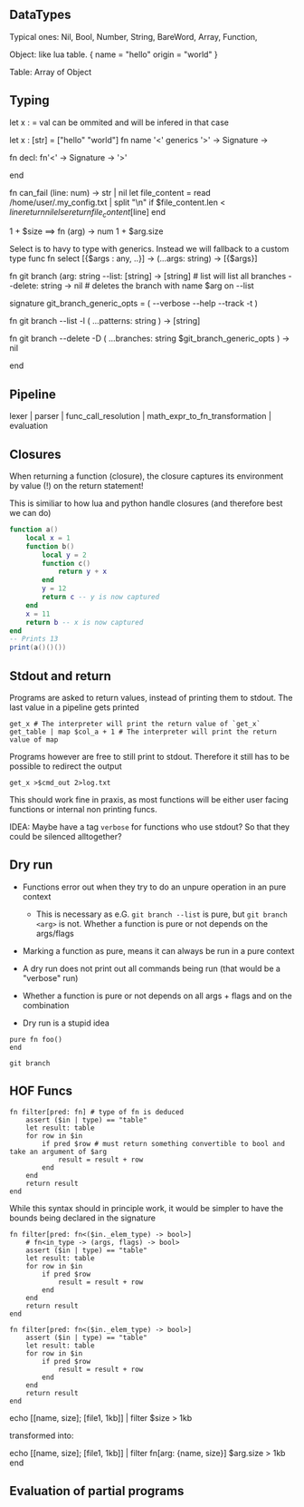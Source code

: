 ## DataTypes
Typical ones: Nil, Bool, Number, String, BareWord, Array, Function,

Object: like lua table.
{
    name = "hello"
    origin = "world"
}

Table: Array of Object

## Typing
let x : <Type> = val
<Type> can be ommited and will be infered in that case

let x : [str] = ["hello" "world"]
fn <modifiers> name '<' generics '>' <InType> -> Signature -> <RetType>

fn decl: fn'<' <InType> -> Signature -> <RetType> '>'

end


fn can_fail (line: num) -> str | nil
    let file_content = read /home/user/.my_config.txt | split "\n"
    if $file_content.len < $line
        return nil
    else
        return file_content[$line]
end

1 + $size ==> 
fn (arg) -> num
    1 + $arg.size


Select is to havy to type with generics. Instead we will fallback to a custom type func
fn select<T> [{$args : any, ..}] -> (...args: string) -> [{$args}]


fn git branch (arg: string
    --list: [string] -> [string] # list will list all branches
    --delete: string -> nil # deletes the branch with name $arg
on --list

signature git_branch_generic_opts = (
    --verbose
    --help
    --track -t
)

fn git branch --list -l (
    ...patterns: string
) -> [string]

fn git branch --delete -D (
    ...branches: string
    $git_branch_generic_opts
) -> nil

end



## Pipeline
lexer | parser | func_call_resolution | math_expr_to_fn_transformation | evaluation
## Closures
When returning a function (closure), the closure captures its environment by value (!) on the return statement!

This is similiar to how lua and python handle closures (and therefore best we can do)
```lua
function a()
    local x = 1
    function b()
        local y = 2
        function c()
            return y + x
        end
        y = 12
        return c -- y is now captured
    end
    x = 11
    return b -- x is now captured
end
-- Prints 13
print(a()()()) 
```

## Stdout and return
Programs are asked to return values, instead of printing them to stdout. The last value in a pipeline gets printed
```lu
get_x # The interpreter will print the return value of `get_x`
get_table | map $col_a + 1 # The interpreter will print the return value of map
```

Programs however are free to still print to stdout. Therefore it still has to be possible to redirect the output
```lu
get_x >$cmd_out 2>log.txt
```

This should work fine in praxis, as most functions will be either user facing functions or internal non printing funcs.

IDEA: Maybe have a tag `verbose` for functions who use stdout? So that they could be silenced alltogether?


## Dry run
- Functions error out when they try to do an unpure operation in an pure context
    - This is necessary as e.G. `git branch --list` is pure, but `git branch <arg>` is not. Whether a function is pure or not depends on the args/flags
- Marking a function as pure, means it can always be run in a pure context

- A dry run does not print out all commands being run (that would be a "verbose" run)
- Whether a function is pure or not depends on all args + flags and on the combination
- Dry run is a stupid idea

```lu
pure fn foo()
end

git branch 
```
 
## HOF Funcs
```lu
fn filter[pred: fn] # type of fn is deduced
    assert ($in | type) == "table"
    let result: table
    for row in $in
        if pred $row # must return something convertible to bool and take an argument of $arg
            result = result + row
        end
    end
    return result
end
```
While this syntax should in principle work, it would be simpler to have the bounds being declared in the signature


```lu
fn filter[pred: fn<($in._elem_type) -> bool>]
    # fn<in_type -> (args, flags) -> bool>
    assert ($in | type) == "table"
    let result: table
    for row in $in
        if pred $row
            result = result + row
        end
    end
    return result
end
```
```lu
fn filter[pred: fn<($in._elem_type) -> bool>]
    assert ($in | type) == "table"
    let result: table
    for row in $in
        if pred $row
            result = result + row
        end
    end
    return result
end
```

echo [[name, size]; [file1, 1kb]] | filter $size > 1kb

transformed into:

echo [[name, size]; [file1, 1kb]] | filter fn[arg: {name, size}] $arg.size > 1kb end



## Evaluation of partial programs
